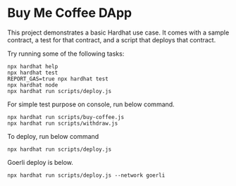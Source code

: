 # Buy Me Coffee DApp

This project demonstrates a basic Hardhat use case. It comes with a sample contract, a test for that contract, and a script that deploys that contract.

Try running some of the following tasks:

```shell
npx hardhat help
npx hardhat test
REPORT_GAS=true npx hardhat test
npx hardhat node
npx hardhat run scripts/deploy.js
```

For simple test purpose on console, run below command.
```shell
npx hardhat run scripts/buy-coffee.js
npx hardhat run scripts/withdraw.js
```

To deploy, run below command
```shell
npx hardhat run scripts/deploy.js
```

Goerli deploy is below.
```shell
npx hardhat run scripts/deploy.js --network goerli
```